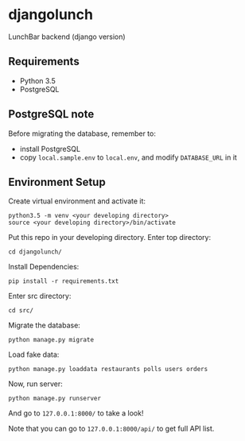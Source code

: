 # djangolunch
LunchBar backend (django version)

## Requirements

- Python 3.5
- PostgreSQL

## PostgreSQL note

Before migrating the database, remember to:

- install PostgreSQL
- copy `local.sample.env` to `local.env`, and modify `DATABASE_URL` in it

## Environment Setup

Create virtual environment and activate it:

    python3.5 -m venv <your developing directory>
    source <your developing directory>/bin/activate

Put this repo in your developing directory.
Enter top directory:

    cd djangolunch/

Install Dependencies:

    pip install -r requirements.txt

Enter src directory:

    cd src/

Migrate the database:

    python manage.py migrate

Load fake data:

    python manage.py loaddata restaurants polls users orders

Now, run server:

    python manage.py runserver

And go to `127.0.0.1:8000/` to take a look!

Note that you can go to `127.0.0.1:8000/api/` to get full API list.
